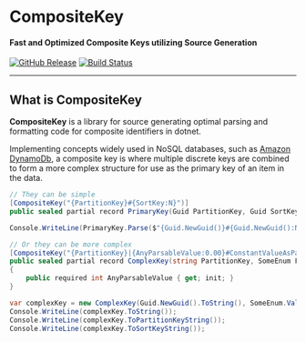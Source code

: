# CompositeKey

#### Fast and Optimized Composite Keys utilizing Source Generation

[![GitHub Release][gh-release-badge]][gh-release]
[![Build Status][gh-actions-badge]][gh-actions]

---

## What is CompositeKey

**CompositeKey** is a library for source generating optimal parsing and formatting code for composite identifiers in dotnet.


Implementing concepts widely used in NoSQL databases, such as [Amazon DynamoDb][dynamodb], a composite key is where
multiple discrete keys are combined to form a more complex structure for use as the primary key of an item in the data.

```csharp
// They can be simple
[CompositeKey("{PartitionKey}#{SortKey:N}")]
public sealed partial record PrimaryKey(Guid PartitionKey, Guid SortKey);

Console.WriteLine(PrimaryKey.Parse($"{Guid.NewGuid()}#{Guid.NewGuid():N}"));

// Or they can be more complex
[CompositeKey("{PartitionKey}|{AnyParsableValue:0.00}#ConstantValueAsPartOfKey@{FirstPartOfSortKey}~{SecondPartOfSortKey}", PrimaryKeySeparator = '#')]
public sealed partial record ComplexKey(string PartitionKey, SomeEnum FirstPartOfSortKey, Guid SecondPartOfSortKey)
{
    public required int AnyParsableValue { get; init; }
}

var complexKey = new ComplexKey(Guid.NewGuid().ToString(), SomeEnum.Value, Guid.NewGuid()) { AnyParsableValue = 123 };
Console.WriteLine(complexKey.ToString());
Console.WriteLine(complexKey.ToPartitionKeyString());
Console.WriteLine(complexKey.ToSortKeyString());
```

<!-- Badges -->
[gh-release-badge]: https://img.shields.io/github/v/release/DrBarnabus/CompositeKey?color=g&style=for-the-badge
[gh-release]: https://github.com/DrBarnabus/CompositeKey/releases/latest
[gh-actions-badge]: https://img.shields.io/github/actions/workflow/status/DrBarnabus/CompositeKey/ci.yml?logo=github&branch=main&style=for-the-badge
[gh-actions]: https://github.com/DrBarnabus/CompositeKey/actions/workflows/ci.yml

<!-- Links -->
[dynamodb]: https://docs.aws.amazon.com/amazondynamodb/latest/developerguide/Introduction.html
